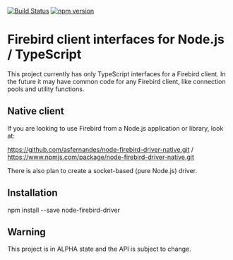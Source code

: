 [![Build Status](https://travis-ci.org/asfernandes/node-firebird-driver.svg?branch=master)](https://travis-ci.org/asfernandes/node-firebird-driver)
[![npm version](https://badge.fury.io/js/node-firebird-driver.svg)](https://www.npmjs.com/package/node-firebird-driver)

# Firebird client interfaces for Node.js / TypeScript

This project currently has only TypeScript interfaces for a Firebird client. In the future it may have common code for any Firebird client,
like connection pools and utility functions.

## Native client

If you are looking to use Firebird from a Node.js application or library, look at:

https://github.com/asfernandes/node-firebird-driver-native.git / https://www.npmjs.com/package/node-firebird-driver-native.git

There is also plan to create a socket-based (pure Node.js) driver.

## Installation

npm install --save node-firebird-driver

## Warning

This project is in ALPHA state and the API is subject to change.
